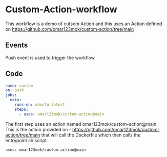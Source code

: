 # Custom-Action-workflow

This workflow is a demo of cutsom Action and this uses an Action defined on https://github.com/omar123mok/custom-action/tree/main

## Events
Push event is used to trigger the workflow

## Code

```yaml
name: custom
on: push
jobs:
  main:
    runs-on: ubuntu-latest
    steps:
      - uses: omar123mok/custom-action@main
```

The first step uses an action named omar123mok/custom-action@main.
This is the action provided on - https://github.com/omar123mok/custom-action/tree/main that will call the Dockerfile which then calls the entrypoint.sh script.
```
uses: omar123mok/custom-action@main
```
